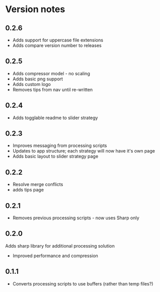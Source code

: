 # Version notes

## 0.2.6
- Adds support for uppercase file extensions
- Adds compare version number to releases

## 0.2.5
- Adds compressor model - no scaling
- Adds basic png support
- Adds custom logo
- Removes tips from nav until re-written

## 0.2.4
- Adds togglable readme to slider strategy

## 0.2.3
- Improves messaging from processing scripts
- Updates to app structure; each strategy will now have it's own page
- Adds basic layout to slider strategy page

## 0.2.2
- Resolve merge conflicts
- adds tips page

## 0.2.1
- Removes previous processing scripts - now uses Sharp only

## 0.2.0
Adds sharp library for additional processing solution
  - Improved performance and compression

## 0.1.1
- Converts processing scripts to use buffers (rather than temp files?)
